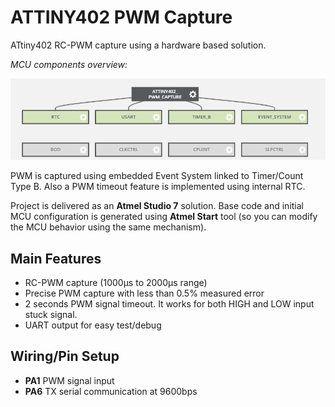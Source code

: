 # ATTINY402 PWM Capture

ATtiny402 RC-PWM capture using a hardware based solution.

*MCU components overview:*

![mcu_components](./img/mcu_components.png)



PWM is captured using embedded Event System linked to Timer/Count Type B. Also a PWM timeout feature is implemented using internal RTC.

Project is delivered as an **Atmel Studio 7** solution. Base code and initial MCU configuration is generated using **Atmel Start** tool (so you can modify the MCU behavior using the same mechanism).



## Main Features

- RC-PWM capture (1000µs to 2000µs range)
- Precise PWM capture with less than 0.5% measured error
- 2 seconds PWM signal timeout. It works for both HIGH and LOW input stuck signal.
- UART output for easy test/debug

## Wiring/Pin Setup

- **PA1** PWM signal input
- **PA6** TX serial communication at 9600bps
